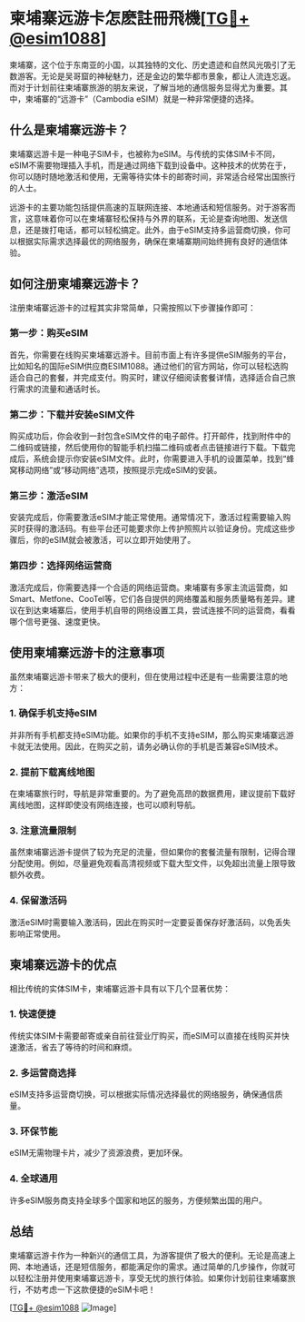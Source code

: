 # 柬埔寨远游卡怎麽註冊飛機[[TG💪+ @esim1088](https://t.me/s/esim1088)]

柬埔寨，这个位于东南亚的小国，以其独特的文化、历史遗迹和自然风光吸引了无数游客。无论是吴哥窟的神秘魅力，还是金边的繁华都市景象，都让人流连忘返。而对于计划前往柬埔寨旅游的朋友来说，了解当地的通信服务显得尤为重要。其中，柬埔寨的“远游卡”（Cambodia eSIM）就是一种非常便捷的选择。

## 什么是柬埔寨远游卡？

柬埔寨远游卡是一种电子SIM卡，也被称为eSIM。与传统的实体SIM卡不同，eSIM不需要物理插入手机，而是通过网络下载到设备中。这种技术的优势在于，你可以随时随地激活和使用，无需等待实体卡的邮寄时间，非常适合经常出国旅行的人士。

远游卡的主要功能包括提供高速的互联网连接、本地通话和短信服务。对于游客而言，这意味着你可以在柬埔寨轻松保持与外界的联系，无论是查询地图、发送信息，还是拨打电话，都可以轻松搞定。此外，由于eSIM支持多运营商切换，你可以根据实际需求选择最优的网络服务，确保在柬埔寨期间始终拥有良好的通信体验。

## 如何注册柬埔寨远游卡？

注册柬埔寨远游卡的过程其实非常简单，只需按照以下步骤操作即可：

### 第一步：购买eSIM

首先，你需要在线购买柬埔寨远游卡。目前市面上有许多提供eSIM服务的平台，比如知名的国际eSIM供应商ESIM1088。通过他们的官方网站，你可以轻松选购适合自己的套餐，并完成支付。购买时，建议仔细阅读套餐详情，选择适合自己旅行需求的流量和通话时长。

### 第二步：下载并安装eSIM文件

购买成功后，你会收到一封包含eSIM文件的电子邮件。打开邮件，找到附件中的二维码或链接，然后使用你的智能手机扫描二维码或者点击链接进行下载。下载完成后，系统会提示你安装eSIM文件。此时，你需要进入手机的设置菜单，找到“蜂窝移动网络”或“移动网络”选项，按照提示完成eSIM的安装。

### 第三步：激活eSIM

安装完成后，你需要激活eSIM才能正常使用。通常情况下，激活过程需要输入购买时获得的激活码。有些平台还可能要求你上传护照照片以验证身份。完成这些步骤后，你的eSIM就会被激活，可以立即开始使用了。

### 第四步：选择网络运营商

激活完成后，你需要选择一个合适的网络运营商。柬埔寨有多家主流运营商，如Smart、Metfone、CooTel等，它们各自提供的网络覆盖和服务质量略有差异。建议在到达柬埔寨后，使用手机自带的网络设置工具，尝试连接不同的运营商，看看哪个信号更强、速度更快。

## 使用柬埔寨远游卡的注意事项

虽然柬埔寨远游卡带来了极大的便利，但在使用过程中还是有一些需要注意的地方：

### 1. 确保手机支持eSIM

并非所有手机都支持eSIM功能。如果你的手机不支持eSIM，那么购买柬埔寨远游卡就无法使用。因此，在购买之前，请务必确认你的手机是否兼容eSIM技术。

### 2. 提前下载离线地图

在柬埔寨旅行时，导航是非常重要的。为了避免高昂的数据费用，建议提前下载好离线地图，这样即使没有网络连接，也可以顺利导航。

### 3. 注意流量限制

虽然柬埔寨远游卡提供了较为充足的流量，但如果你的套餐流量有限制，记得合理分配使用。例如，尽量避免观看高清视频或下载大型文件，以免超出流量上限导致额外收费。

### 4. 保留激活码

激活eSIM时需要输入激活码，因此在购买时一定要妥善保存好激活码，以免丢失影响正常使用。

## 柬埔寨远游卡的优点

相比传统的实体SIM卡，柬埔寨远游卡具有以下几个显著优势：

### 1. 快速便捷

传统实体SIM卡需要邮寄或亲自前往营业厅购买，而eSIM可以直接在线购买并快速激活，省去了等待的时间和麻烦。

### 2. 多运营商选择

eSIM支持多运营商切换，可以根据实际情况选择最优的网络服务，确保通信质量。

### 3. 环保节能

eSIM无需物理卡片，减少了资源浪费，更加环保。

### 4. 全球通用

许多eSIM服务商支持全球多个国家和地区的服务，方便频繁出国的用户。

## 总结

柬埔寨远游卡作为一种新兴的通信工具，为游客提供了极大的便利。无论是高速上网、本地通话，还是短信服务，都能满足你的需求。通过简单的几步操作，你就可以轻松注册并使用柬埔寨远游卡，享受无忧的旅行体验。如果你计划前往柬埔寨旅行，不妨考虑一下这款便捷的eSIM卡吧！

[[TG💪+ @esim1088](https://t.me/s/esim1088) ![Image](https://i.postimg.cc/4NQfJmqS/Snipaste-2025-05-13-00-14-12.png)]